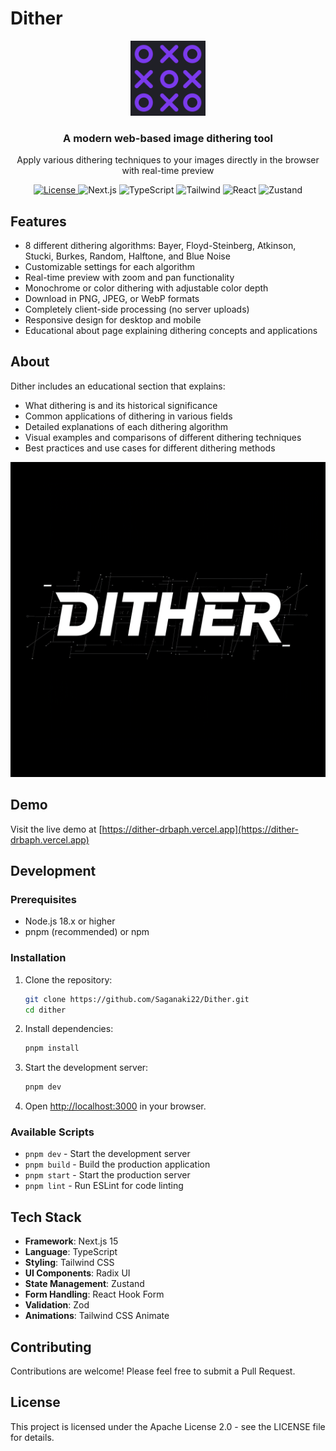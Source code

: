 # Dither

<div align="center">
  <img src="public/favicon.svg" alt="Dither Logo" width="120" />
  <h3>A modern web-based image dithering tool</h3>
  <p>Apply various dithering techniques to your images directly in the browser with real-time preview</p>
</div>

<div align="center">
  <a href="https://github.com/Saganaki22/Dither/blob/main/LICENSE">
    <img src="https://img.shields.io/github/license/Saganaki22/Dither" alt="License" />
  </a>
  <img src="https://img.shields.io/badge/Next.js-15-black" alt="Next.js" />
  <img src="https://img.shields.io/badge/TypeScript-5-blue" alt="TypeScript" />
  <img src="https://img.shields.io/badge/Tailwind-3-38bdf8" alt="Tailwind" />
  <img src="https://img.shields.io/badge/React-19-61dafb" alt="React" />
  <img src="https://img.shields.io/badge/Zustand-State%20Management-ff69b4" alt="Zustand" />
</div>

## Features

- 8 different dithering algorithms: Bayer, Floyd-Steinberg, Atkinson, Stucki, Burkes, Random, Halftone, and Blue Noise
- Customizable settings for each algorithm
- Real-time preview with zoom and pan functionality
- Monochrome or color dithering with adjustable color depth
- Download in PNG, JPEG, or WebP formats
- Completely client-side processing (no server uploads)
- Responsive design for desktop and mobile
- Educational about page explaining dithering concepts and applications

## About

Dither includes an educational section that explains:
- What dithering is and its historical significance
- Common applications of dithering in various fields
- Detailed explanations of each dithering algorithm
- Visual examples and comparisons of different dithering techniques
- Best practices and use cases for different dithering methods

![Dither Screenshot](public/og-image.png)

## Demo

Visit the live demo at [https://dither-drbaph.vercel.app](https://dither-drbaph.vercel.app)

## Development

### Prerequisites

- Node.js 18.x or higher
- pnpm (recommended) or npm

### Installation

1. Clone the repository:
   ```bash
   git clone https://github.com/Saganaki22/Dither.git
   cd dither
   ```

2. Install dependencies:
   ```bash
   pnpm install
   ```

3. Start the development server:
   ```bash
   pnpm dev
   ```

4. Open [http://localhost:3000](http://localhost:3000) in your browser.

### Available Scripts

- `pnpm dev` - Start the development server
- `pnpm build` - Build the production application
- `pnpm start` - Start the production server
- `pnpm lint` - Run ESLint for code linting

## Tech Stack

- **Framework**: Next.js 15
- **Language**: TypeScript
- **Styling**: Tailwind CSS
- **UI Components**: Radix UI
- **State Management**: Zustand
- **Form Handling**: React Hook Form
- **Validation**: Zod
- **Animations**: Tailwind CSS Animate

## Contributing

Contributions are welcome! Please feel free to submit a Pull Request.

## License

This project is licensed under the Apache License 2.0 - see the LICENSE file for details.

